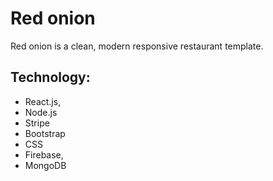 # Red onion

Red onion is a clean, modern responsive restaurant template.

## Technology:
* React.js,
* Node.js
* Stripe
* Bootstrap
* CSS
* Firebase,
* MongoDB
